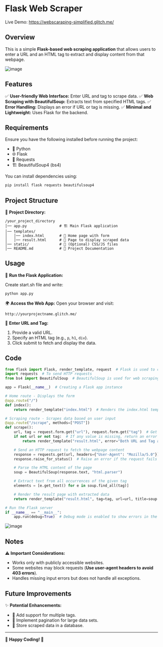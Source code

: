# Flask Web Scraper

Live Demo: https://webscaraping-simplified.glitch.me/

## Overview
This is a simple **Flask-based web scraping application** that allows users to enter a URL and an HTML tag to extract and display content from that webpage.

![image](https://github.com/user-attachments/assets/13838a50-71e5-411d-ac7c-034e5caac405)


## Features
✅ **User-friendly Web Interface:** Enter URL and tag to scrape data.
✅ **Web Scraping with BeautifulSoup:** Extracts text from specified HTML tags.
✅ **Error Handling:** Displays an error if URL or tag is missing.
✅ **Minimal and Lightweight:** Uses Flask for the backend.

## Requirements
Ensure you have the following installed before running the project:

- 🐍 Python
- 🌐 Flask
- 🔗 Requests
- 🏗️ BeautifulSoup4 (bs4)

You can install dependencies using:
```sh
pip install flask requests beautifulsoup4
```

## Project Structure
📂 **Project Directory:**
```
/your_project_directory
│── app.py               # 🏗️ Main Flask application
│── templates/
│   │── index.html       # 📄 Home page with form
│   │── result.html      # 📄 Page to display scraped data
│── static/              # 🎨 (Optional) CSS/JS files
│── README.md            # 📖 Project Documentation
```

## Usage
🚀 **Run the Flask Application:**

Create start.sh file and write:

```sh
python app.py
```

🌍 **Access the Web App:**
Open your browser and visit:
```
http://yourprojectname.glitch.me/
```

📝 **Enter URL and Tag:**
1. Provide a valid URL.
2. Specify an HTML tag (e.g., `p`, `h1`, `div`).
3. Click submit to fetch and display the data.

## Code
```python
from flask import Flask, render_template, request  # Flask is used to create a web app
import requests  # To send HTTP requests
from bs4 import BeautifulSoup  # BeautifulSoup is used for web scraping

app = Flask(__name__)  # Creating a Flask app instance

# Home route - Displays the form
@app.route("/")
def index():
    return render_template("index.html")  # Renders the index.html template

# Scraping route - Scrapes data based on user input
@app.route("/scrape", methods=["POST"])
def scrape():
    url, tag = request.form.get("url"), request.form.get("tag")  # Get URL and tag from the form
    if not url or not tag:  # If any value is missing, return an error
        return render_template("result.html", error="Both URL and Tag are required.")

    # Send an HTTP request to fetch the webpage content
    response = requests.get(url, headers={"User-Agent": "Mozilla/5.0"})
    response.raise_for_status()  # Raise an error if the request fails

    # Parse the HTML content of the page
    soup = BeautifulSoup(response.text, "html.parser")

    # Extract text from all occurrences of the given tag
    elements = [e.get_text() for e in soup.find_all(tag)]

    # Render the result page with extracted data
    return render_template("result.html", tag=tag, url=url, title=soup.title.string or "No Title", elements=elements)

# Run the Flask server
if __name__ == "__main__":
    app.run(debug=True)  # Debug mode is enabled to show errors in the console

```

![image](https://github.com/user-attachments/assets/1a81b045-6962-4d62-92b9-ea3260705df2)


## Notes
⚠️ **Important Considerations:**
- Works only with publicly accessible websites.
- Some websites may block requests (**Use user-agent headers to avoid 403 errors**).
- Handles missing input errors but does not handle all exceptions.

## Future Improvements
✨ **Potential Enhancements:**
- 🔄 Add support for multiple tags.
- 📜 Implement pagination for large data sets.
- 💾 Store scraped data in a database.

---
🎉 **Happy Coding! 🚀**
